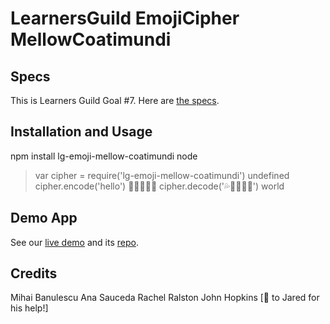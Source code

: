 LearnersGuild EmojiCipher MellowCoatimundi
==========================================

## Specs

This is Learners Guild Goal #7.  Here are [the specs](https://github.com/GuildCrafts/web-development-js/issues/7).

## Installation and Usage

npm install lg-emoji-mellow-coatimundi
node
> var cipher = require('lg-emoji-mellow-coatimundi')
undefined
> cipher.encode('hello')
💩🤓🖖🖖🍕
> cipher.decode('💦🍕🌂🖖👿')
world


## Demo App

See our [live demo](https://emoji-cipher-demo-lg-mc.herokuapp.com/) and its [repo](https://github.com/phoniks/LG-EmojiCipher-Demo-Webapp-Mellow-coatmundi-).


## Credits

Mihai Banulescu
Ana Sauceda
Rachel Ralston
John Hopkins
[👏 to Jared for his help!]